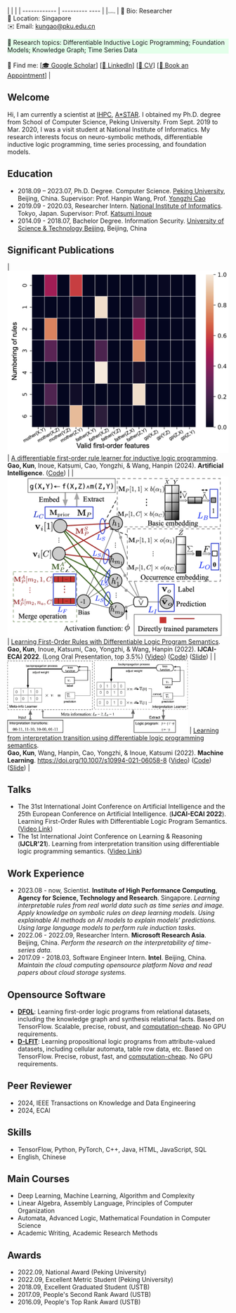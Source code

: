 <!-- <img src="https://s2.loli.net/2021/12/05/5QvnAriPUWblG9S.jpg" alt="kun.jpg" style="zoom:50%;" class="center"/> -->

<style>
td, th {
   border: none!important;
} 
</style>

<style>
    .blue {
        background-color: #e3ffea;
    }
</style>



|        |         |
| ------------ | --------- ---- | 
|<img src="profile.jpg" alt="profile.jpg" style="zoom:20%;" class="center"/> | 📢 Bio: Researcher <br /> 📍 Location: Singapore <br />  ✉️ Email: [kungao@pku.edu.cn](mailto:kungao@pku.edu.cn) <br /> <div class="blue">🔬 Research topics: Differentiable Inductive Logic Programming; Foundation Models; Knowledge Graph; Time Series Data</div> <br /> 🔎 Find me: [[🎓 Google Scholar](https://scholar.google.co.uk/citations?user=9rKaxo0AAAAJ&hl=en&oi=sra)] [[🧳 LinkedIn](https://www.linkedin.com/in/kun-gao-298b7084/)] [[📝 CV](https://drive.google.com/file/d/1vWrppOp__upno6SBTBlU8uJG2gSwevu9/view?usp=sharing)] [[📆 Book an Appointment](https://calendly.com/gkings612/60min)]  | 


## Welcome

Hi, I am currently a scientist at [IHPC]( https://www.a-star.edu.sg/ihpc/ihpc-research-capabilities/computing-intelligence), [A*STAR](https://www.a-star.edu.sg/). I obtained my Ph.D. degree from School of Computer Science, Peking University. From Sept. 2019 to Mar. 2020, I was a visit student at National Institute of Informatics. My research interests focus on neuro-symbolic methods, differentiable inductive logic programming, time series processing, and foundation models. 

<!-- <span style="color:blue">I am also open for a postdoc position. Please check out my research statememnt if you are interested</span>. -->


## Education

- 2018.09 – 2023.07, Ph.D. Degree. Computer Science. [Peking University](https://english.pku.edu.cn), Beijing, China. Supervisor: Prof. Hanpin Wang, Prof. [Yongzhi Cao](https://scholar.google.com/citations?user=VEhLdikAAAAJ&hl=en)
- 2019.09 - 2020.03, Researcher Intern. [National Institute of Informatics](https://www.nii.ac.jp). Tokyo, Japan. Supervisor: Prof. [Katsumi Inoue](https://scholar.google.co.jp/citations?user=vei697QAAAAJ&hl=en)
- 2014.09 - 2018.07, Bachelor Degree. Information Security. [University of Science & Technology Beijing](https://en.ustb.edu.cn), Beijing, China

## Significant Publications 

<style>
td, th {
   border: none!important;
} 
</style>
| <img src="head_gp.png" alt="preview" style="zoom:60%;" class="center"/> |  [A differentiable first-order rule learner for inductive logic programming](https://www.sciencedirect.com/science/article/pii/S0004370224000444).<br />**Gao, Kun**, Inoue, Katsumi, Cao, Yongzhi, & Wang, Hanpin (2024). **Artificial Intelligence**. ([Code](https://github.com/gaokun12/DFORL)) | 
| <img src="paper2.png" alt="preview" style="zoom:60%;" class="center"/> |  [Learning First-Order Rules with Differentiable Logic Program Semantics](https://www.ijcai.org/proceedings/2022/417).<br />**Gao, Kun**, Inoue, Katsumi, Cao, Yongzhi, & Wang, Hanpin (2022). **IJCAI-ECAI 2022**. (Long Oral Presentation, top 3.5%) ([Video](https://www.ijcai.org/proceedings/2022/video/417)) ([Code](https://github.com/gaokun12/DFORL)) ([Slide](slides/IJCAI_2022_DFOL.pdf)) | 
| <img src="pape1.png" alt="preview" style="zoom:60%;" class="center"/> |  [Learning from interpretation transition using differentiable logic programming semantics](https://link.springer.com/article/10.1007/s10994-021-06058-8).<br />**Gao, Kun**, Wang, Hanpin, Cao, Yongzhi, & Inoue, Katsumi (2022). **Machine Learning**. https://doi.org/10.1007/s10994-021-06058-8 ([Video](https://www.youtube.com/watch?v=M_65WZBkLAQ&t=89s)) ([Code](https://github.com/gaokun12/D-LFIT)) ([Slide](slides/D_LFIT_IJCLR.pdf)) | 

## Talks
- The 31st International Joint Conference on Artificial Intelligence and the 25th European Conference on Artificial Intelligence. (**IJCAI-ECAI 2022**). Learning First-Order Rules with Differentiable Logic Program Semantics. ([Video Link](https://www.ijcai.org/proceedings/2022/video/417))
- The 1st International Joint Conference on Learning & Reasoning (**IJCLR'21**). Learning from interpretation transition using differentiable logic programming semantics. ([Video Link](https://www.youtube.com/watch?v=M_65WZBkLAQ&t=89s))


## Work Experience
- 2023.08 - now, Scientist. **Institute of High Performance Computing**, **Agency for Science, Technology and Research**. Singapore.
 *Learning interpretable rules from real world data such as time series and image. Apply knowledge on symbolic rules on deep learning models. Using explainable AI methods on AI models to explain models’ predictions. Using large language models to perform rule induction tasks.*
- 2022.06 - 2022.09, Researcher Intern. **Microsoft Research Asia**. Beijing, China.
 *Perform the research on the interpretability of time-series data.*
- 2017.09 - 2018.03, Software Engineer Intern. **Intel**. Beijing, China.
 *Maintain the cloud computing opensource platform Nova and read papers about cloud storage systems.*

## Opensource Software
- [**DFOL**](https://github.com/gaokun12/DFORL): Learning first-order logic programs from relational datasets, including the knowledge graph and synthesis relational facts. Based on TensorFlow. Scalable, precise, robust, and <u>computation-cheap</u>. No GPU requirements.
- [**D-LFIT**](https://github.com/gaokun12/D-LFIT): Learning propositional logic programs from attribute-valued datasets, including cellular automata, table row data, etc. Based on TensorFlow. Precise, robust, fast, and <u>computation-cheap</u>. No GPU requirements.

## Peer Reviewer
- 2024, IEEE Transactions on Knowledge and Data Engineering
- 2024, ECAI

## Skills
- TensorFlow, Python, PyTorch, C++, Java, HTML, JavaScript, SQL
- English, Chinese

## Main Courses
- Deep Learning, Machine Learning, Algorithm and Complexity
- Linear Algebra, Assembly Language, Principles of Computer Organization
- Automata, Advanced Logic, Mathematical Foundation in Computer Science
- Academic Writing, Academic Research Methods


## Awards
- 2022.09, National Award (Peking University)
- 2022.09, Excellent Metric Student (Peking University)
- 2018.09, Excellent Graduated Student (USTB)
- 2017.09, People's Second Rank Award (USTB)
- 2016.09, People's Top Rank Award (USTB)

<!-- ## Find me

[**[🎓 Google Scholar](https://scholar.google.co.uk/citations?user=9rKaxo0AAAAJ&hl=en&oi=sra)**] [**[🧳 LinkedIn](https://www.linkedin.com/in/kun-gao-298b7084/)**] [**[📝 CV](https://drive.google.com/file/d/1vWrppOp__upno6SBTBlU8uJG2gSwevu9/view?usp=sharing)**] [**[📆 Book an Appointment](https://calendly.com/gkings612/60min)**] -->
<!-- [**[🐦 Twitter](https://twitter.com/kwin_gao)**]  -->
 <!-- [**[🐈‍⬛ GitHub](https://github.com/kwinHoney)**] -->
<!-- [**[📝 Blog](https://kwinhoney.github.io)**]   -->

<script type="text/javascript" src="//rf.revolvermaps.com/0/0/6.js?i=5qof3idopm0&amp;m=0&amp;c=baff00&amp;cr1=ff0000&amp;f=arial&amp;l=1&amp;s=170" async="async"></script>
 


